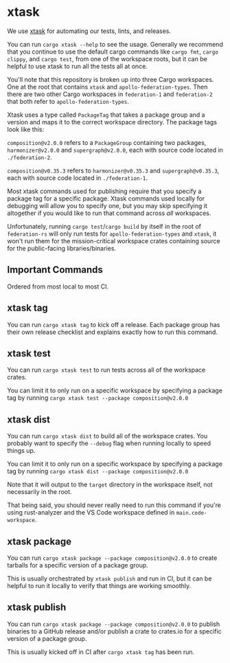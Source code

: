 # xtask

We use [xtask](https://github.com/matklad/cargo-xtask) for automating our tests, lints, and releases.

You can run `cargo xtask --help` to see the usage. Generally we recommend that you continue to use the default cargo commands like `cargo fmt`, `cargo clippy`, and `cargo test`, from one of the workspace roots, but it can be helpful to use xtask to run all the tests all at once.

You'll note that this repository is broken up into three Cargo workspaces. One at the root that contains `xtask` and `apollo-federation-types`. Then there are two other Cargo workspaces in `federation-1` and `federation-2` that both refer to `apollo-federation-types`.

Xtask uses a type called `PackageTag` that takes a package group and a version and maps it to the correct workspace directory. The package tags look like this:

`composition@v2.0.0` refers to a `PackageGroup` containing two packages, `harmonizer@v2.0.0` and `supergraph@v2.0.0`, each with source code located in `./federation-2`.

`composition@v0.35.3` refers to `harmonizer@v0.35.3` and `supergraph@v0.35.3`, each with source code located in `./federation-1`.

Most xtask commands used for publishing require that you specify a package tag for a specific package. Xtask commands used locally for debugging will allow you to specify one, but you may skip specifying it altogether if you would like to run that command across _all_ workspaces.

Unfortunately, running `cargo test`/`cargo build` by itself in the root of `federation-rs` will only run tests for `apollo-federation-types` and `xtask`, it won't run them for the mission-critical workspace crates containing source for the public-facing libraries/binaries.

## Important Commands

Ordered from most local to most CI.

## xtask tag

You can run `cargo xtask tag` to kick off a release. Each package group has their own release checklist and explains exactly how to run this command.

## xtask test

You can run `cargo xtask test` to run tests across all of the workspace crates.

You can limit it to only run on a specific workspace by specifying a package tag by running `cargo xtask test --package composition@v2.0.0`

## xtask dist

You can run `cargo xtask dist` to build all of the workspace crates. You probably want to specify the `--debug` flag when running locally to speed things up.

You can limit it to only run on a specific workspace by specifying a package tag by running `cargo xtask dist --package composition@v2.0.0`

Note that it will output to the `target` directory in the workspace itself, not necessarily in the root.

That being said, you should never really need to run this command if you're using rust-analyzer and the VS Code workspace defined in `main.code-workspace`.

## xtask package

You can run `cargo xtask package --package composition@v2.0.0` to create tarballs for a specific version of a package group.

This is usually orchestrated by `xtask publish` and run in CI, but it can be helpful to run it locally to verify that things are working smoothly.

## xtask publish

You can run `cargo xtask package --package composition@v2.0.0` to publish binaries to a GitHub release and/or publish a crate to crates.io for a specific version of a package group.

This is usually kicked off in CI after `cargo xtask tag` has been run.
